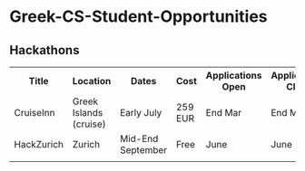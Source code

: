 # Greek-CS-Student-Opportunities

## Hackathons

<table style="width:100%">
  <tr>
    <th>Title</th>
    <th>Location</th>
    <th>Dates</th>
	  <th>Cost</th>
    <th>Applications Open</th>
    <th>Applications Close</th>
    <th>Level</th>
    <th>Specific Criteria</th>
    <th>Scholarships Available</th>
    <th>Link</th>
  </tr>
  <tr>
    <td>CruiseInn</td>
    <td>Greek Islands (cruise)</td>
    <td>Early July</td>
	<td>259 EUR</td>    
	<td>End Mar</td>
    <td>End May</td>
    <td>All, Mostly Young Entrepreneurs</td>
    <td></td>
    <td>Potentially</td>
    <td><a href="https://getcruiseinn.com/">https://getcruiseinn.com/</a></td>
  </tr>
  <tr>
    <td>HackZurich</td>
    <td>Zurich</td>
    <td>Mid-End September</td>
	 <td>Free</td>
    <td>June</td>
    <td>June</td>
    <td></td>
    <td></td>
    <td>Reimbursement available</td>
    <td><a href="https://digitalfestival.ch/en/HACK/">https://digitalfestival.ch/en/HACK/</a></td>
  </tr>
  <tr>
    <td></td>
    <td></td>
    <td></td>
    <td></td>
    <td></td>
    <td></td>
    <td></td>
  </tr>
</table> 



